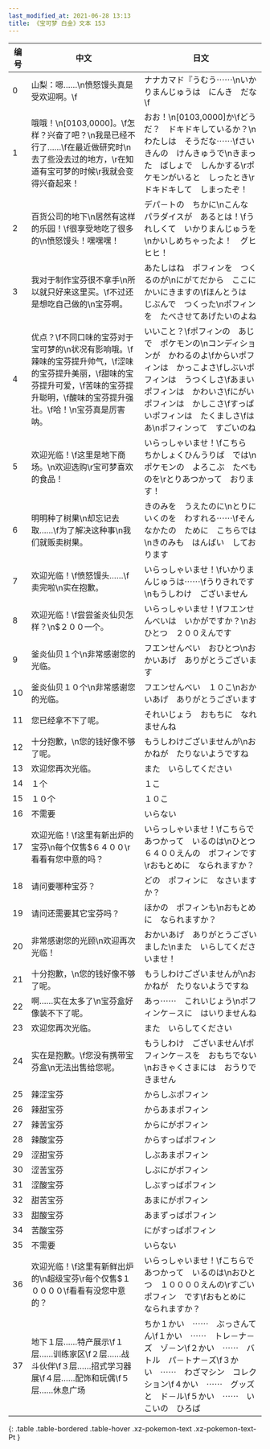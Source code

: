 ```yaml
---
last_modified_at: 2021-06-28 13:13
title: 《宝可梦 白金》文本 153
---
```

| 编号 | 中文 | 日文 |
| ---- | ---- | ---- |
| 0 | 山梨：嗯……\n愤怒馒头真是受欢迎啊。\f | ナナカマド『うむう⋯⋯\nいかりまんじゅうは　にんき　だな\f |
| 1 | 哦哦！\n[0103,0000]。\f怎样？兴奋了吧？\n我是已经不行了……\f在最近做研究时\n去了些没去过的地方，\r在知道有宝可梦的时候\r我就会变得兴奋起来！ | おお！\n[0103,0000]か\fどうだ？　ドキドキしているか？\nわたしは　そうだな⋯⋯\fさいきんの　けんきゅうで\nきまった　ばしょで　しんかする\rポケモンがいると　しったとき\rドキドキして　しまったぞ！ |
| 2 | 百货公司的地下\n居然有这样的乐园！\f很享受地吃了很多的\n愤怒馒头！嘿嘿嘿！ | デパ－トの　ちかに\nこんな　パラダイスが　あるとは！\fうれしくて　いかりまんじゅうを\nかいしめちゃったよ！　グヒヒヒ！ |
| 3 | 我对于制作宝芬很不拿手\n所以就只好来这里买。\f不过还是想吃自己做的\n宝芬啊。 | あたしはね　ポフィンを　つくるのが\nにがてだから　ここに　かいにきますの\fほんとうは　じぶんで　つくった\nポフィンを　たべさせてあげたいのよね |
| 4 | 优点？\f不同口味的宝芬对于宝可梦的\n状况有影响哦。\f辣味的宝芬提升帅气，\f涩味的宝芬提升美丽，\f甜味的宝芬提升可爱，\f苦味的宝芬提升聪明，\f酸味的宝芬提升强壮。\f哈！\n宝芬真是厉害呐。 | いいこと？\fポフィンの　あじで　ポケモンの\nコンディションが　かわるのよ\fからいポフィンは　かっこよさ\fしぶいポフィンは　うつくしさ\fあまいポフィンは　かわいさ\fにがいポフィンは　かしこさ\fすっぱいポフィンは　たくましさ\fはあ\nポフィンって　すごいのね |
| 5 | 欢迎光临！\f这里是地下商场。\n欢迎选购\r宝可梦喜欢的食品！ | いらっしゃいませ！\fこちら　ちかしょくひんうりば　では\nポケモンの　よろこぶ　たべものを\rとりあつかって　おります！ |
| 6 | 明明种了树果\n却忘记去取……\f为了解决这种事\n我们就贩卖树果。 | きのみを　うえたのに\nとりにいくのを　わすれる⋯⋯\fそんなかたの　ために　こちらでは\nきのみも　はんばい　しております |
| 7 | 欢迎光临！\f愤怒馒头……\f卖完啦\n实在抱歉。 | いらっしゃいませ！\fいかりまんじゅうは⋯⋯\fうりきれです\nもうしわけ　ございません |
| 8 | 欢迎光临！\f尝尝釜炎仙贝怎样？\n$２００一个。 | いらっしゃいませ！\fフエンせんべいは　いかがですか？\nおひとつ　２００えんです |
| 9 | 釜炎仙贝１个\n非常感谢您的光临。 | フエンせんべい　おひとつ\nおかいあげ　ありがとうございます |
| 10 | 釜炎仙贝１０个\n非常感谢您的光临。 | フエンせんべい　１０こ\nおかいあげ　ありがとうございます |
| 11 | 您已经拿不下了呢。 | それいじょう　おもちに　なれませんね |
| 12 | 十分抱歉，\n您的钱好像不够了呢。 | もうしわけございませんが\nおかねが　たりないようですね |
| 13 | 欢迎您再次光临。 | また　いらしてください |
| 14 | １个 | １こ |
| 15 | １０个 | １０こ |
| 16 | 不需要 | いらない |
| 17 | 欢迎光临！\f这里有新出炉的宝芬\n每个仅售$６４００\r看看有您中意的吗？ | いらっしゃいませ！\fこちらで　あつかって　いるのは\nひとつ　６４００えんの　ポフィンです\rおもとめに　なられますか？ |
| 18 | 请问要哪种宝芬？ | どの　ポフィンに　なさいますか？ |
| 19 | 请问还需要其它宝芬吗？ | ほかの　ポフィンも\nおもとめに　なられますか？ |
| 20 | 非常感谢您的光顾\n欢迎再次光临！ | おかいあげ　ありがとうございました\nまた　いらしてくださいませ！ |
| 21 | 十分抱歉，\n您的钱好像不够了呢。 | もうしわけございませんが\nおかねが　たりないようですね |
| 22 | 啊……实在太多了\n宝芬盒好像装不下了呢。 | あっ⋯⋯　これいじょう\nポフィンケ－スに　はいりませんね |
| 23 | 欢迎您再次光临。 | また　いらしてください |
| 24 | 实在是抱歉。\f您没有携带宝芬盒\n无法出售给您呢。 | もうしわけ　ございません\fポフィンケ－スを　おもちでない\nおきゃくさまには　おうりできません |
| 25 | 辣涩宝芬 | からしぶポフィン |
| 26 | 辣甜宝芬 | からあまポフィン |
| 27 | 辣苦宝芬 | からにがポフィン |
| 28 | 辣酸宝芬 | からすっぱポフィン |
| 29 | 涩甜宝芬 | しぶあまポフィン |
| 30 | 涩苦宝芬 | しぶにがポフィン |
| 31 | 涩酸宝芬 | しぶすっばポフィン |
| 32 | 甜苦宝芬 | あまにがポフィン |
| 33 | 甜酸宝芬 | あまずっぱポフィン |
| 34 | 苦酸宝芬 | にがすっぱポフィン |
| 35 | 不需要 | いらない |
| 36 | 欢迎光临！\f这里有新鲜出炉的\n超级宝芬\r每个仅售$１００００\f看看有没您中意的？ | いらっしゃいませ！\fこちらで　あつかって　いるのは\nおひとつ　１００００えんの\rすごいポフィン　です\fおもとめに　なられますか？ |
| 37 | 地下１层……特产展示\f１层……训练家区\f２层……战斗伙伴\f３层……招式学习器展\f４层……配饰和玩偶\f５层……休息广场 | ちか１かい　⋯⋯　ぶっさんてん\f１かい　⋯⋯　トレ－ナ－ズ　ゾ－ン\f２かい　⋯⋯　バトル　パ－トナ－ズ\f３かい　⋯⋯　わざマシン　コレクション\f４かい　⋯⋯　グッズと　ド－ル\f５かい　⋯⋯　いこいの　ひろば |
{: .table .table-bordered .table-hover .xz-pokemon-text .xz-pokemon-text-Pt }